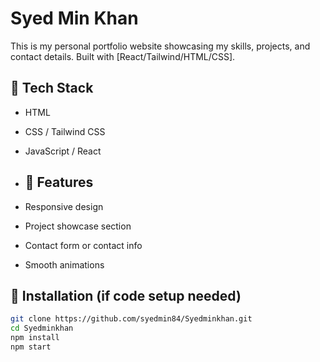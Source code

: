 # Syed Min Khan
This is my personal portfolio website showcasing my skills, projects, and contact details. Built with [React/Tailwind/HTML/CSS].

## 🚀 Tech Stack

- HTML
- CSS / Tailwind CSS
- JavaScript / React 


- ## 📁 Features

- Responsive design
- Project showcase section
- Contact form or contact info
- Smooth animations


## 🔧 Installation (if code setup needed)

```bash
git clone https://github.com/syedmin84/Syedminkhan.git
cd Syedminkhan
npm install
npm start

